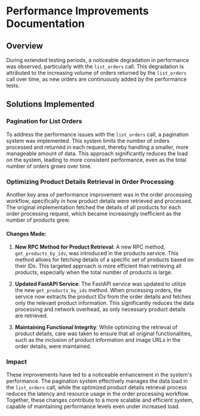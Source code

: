 # Performance Improvements Documentation

## Overview

During extended testing periods, a noticeable degradation in performance was observed, particularly with the `list_orders` call. This degradation is attributed to the increasing volume of orders returned by the `list_orders` call over time, as new orders are continuously added by the performance tests.

## Solutions Implemented

### Pagination for List Orders

To address the performance issues with the `list_orders` call, a pagination system was implemented. This system limits the number of orders processed and returned in each request, thereby handling a smaller, more manageable amount of data. This approach significantly reduces the load on the system, leading to more consistent performance, even as the total number of orders grows over time.

### Optimizing Product Details Retrieval in Order Processing

Another key area of performance improvement was in the order processing workflow, specifically in how product details were retrieved and processed. The original implementation fetched the details of all products for each order processing request, which became increasingly inefficient as the number of products grew.

#### Changes Made:

1. **New RPC Method for Product Retrieval**: A new RPC method, `get_products_by_ids`, was introduced in the products service. This method allows for fetching details of a specific set of products based on their IDs. This targeted approach is more efficient than retrieving all products, especially when the total number of products is large.

2. **Updated FastAPI Service**: The FastAPI service was updated to utilize the new `get_products_by_ids` method. When processing orders, the service now extracts the product IDs from the order details and fetches only the relevant product information. This significantly reduces the data processing and network overhead, as only necessary product details are retrieved.

3. **Maintaining Functional Integrity**: While optimizing the retrieval of product details, care was taken to ensure that all original functionalities, such as the inclusion of product information and image URLs in the order details, were maintained.

### Impact

These improvements have led to a noticeable enhancement in the system's performance. The pagination system effectively manages the data load in the `list_orders` call, while the optimized product details retrieval process reduces the latency and resource usage in the order processing workflow. Together, these changes contribute to a more scalable and efficient system, capable of maintaining performance levels even under increased load.
